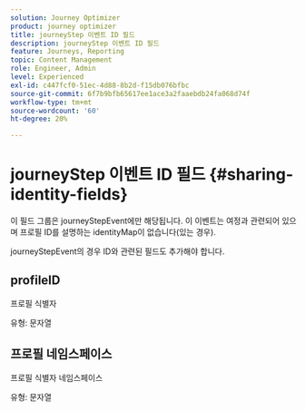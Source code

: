 ```yaml
---
solution: Journey Optimizer
product: journey optimizer
title: journeyStep 이벤트 ID 필드
description: journeyStep 이벤트 ID 필드
feature: Journeys, Reporting
topic: Content Management
role: Engineer, Admin
level: Experienced
exl-id: c447fcf0-51ec-4d88-8b2d-f15db076bfbc
source-git-commit: 6f7b9bfb65617ee1ace3a2faaebdb24fa068d74f
workflow-type: tm+mt
source-wordcount: '60'
ht-degree: 20%

---
```


# journeyStep 이벤트 ID 필드 {#sharing-identity-fields}

이 필드 그룹은 journeyStepEvent에만 해당됩니다. 이 이벤트는 여정과 관련되어 있으며 프로필 ID를 설명하는 identityMap이 없습니다(있는 경우).

journeyStepEvent의 경우 ID와 관련된 필드도 추가해야 합니다.

## profileID

프로필 식별자

유형: 문자열

## 프로필 네임스페이스

프로필 식별자 네임스페이스

유형: 문자열
